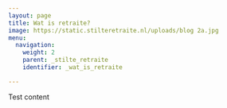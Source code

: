 ```yaml
---
layout: page
title: Wat is retraite?
image: https://static.stilteretraite.nl/uploads/blog 2a.jpg
menu:
  navigation:
    weight: 2
    parent: _stilte_retraite
    identifier: _wat_is_retraite

---
```

Test content